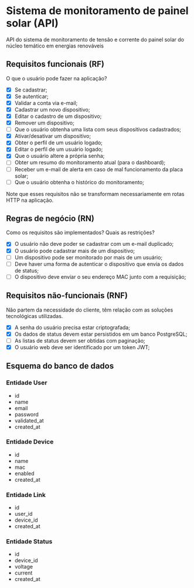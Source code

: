 # Sistema de monitoramento de painel solar (API)

API do sistema de monitoramento de tensão e corrente do painel solar do núcleo temático em energias renováveis

## Requisitos funcionais (RF)

O que o usuário pode fazer na aplicação?

- [x] Se cadastrar;
- [x] Se autenticar;
- [x] Validar a conta via e-mail;
- [x] Cadastrar um novo dispositivo;
- [x] Editar o cadastro de um dispositivo;
- [x] Remover um dispositivo;
- [ ] Que o usuário obtenha uma lista com seus dispositivos cadastrados;
- [x] Ativar/desativar um dispositivo;
- [x] Obter o perfil de um usuário logado;
- [x] Editar o perfil de um usuário logado;
- [x] Que o usuário altere a própria senha;
- [ ] Obter um resumo do monitoramento atual (para o dashboard);
- [ ] Receber um e-mail de alerta em caso de mal funcionamento da placa solar;
- [ ] Que o usuário obtenha o histórico do monitoramento;

Note que esses requisitos não se transformam necessariamente em rotas HTTP na aplicação.

## Regras de negócio (RN)

Como os requisitos são implementados? Quais as restrições?

- [x] O usuário não deve poder se cadastrar com um e-mail duplicado;
- [x] O usuário pode cadastrar mais de um dispositivo;
- [ ] Um dispositivo pode ser monitorado por mais de um usuário;
- [ ] Deve haver uma forma de autenticar o dispositivo que envia os dados de status;
- [ ] O dispositivo deve enviar o seu endereço MAC junto com a requisição;

## Requisitos não-funcionais (RNF)

Não partem da necessidade do cliente, têm relação com as soluções tecnológicas utilizadas.

- [x] A senha do usuário precisa estar criptografada;
- [x] Os dados de status devem estar persistidos em um banco PostgreSQL;
- [ ] As listas de status devem ser obtidas com paginação;
- [x] O usuário web deve ser identificado por um token JWT;

## Esquema do banco de dados

### Entidade User
- id
- name
- email
- password
- validated_at
- created_at

### Entidade Device
- id
- name
- mac
- enabled
- created_at

### Entidade Link
- id
- user_id
- device_id
- created_at

### Entidade Status
- id
- device_id
- voltage
- current
- created_at
